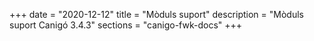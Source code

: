 +++
date        = "2020-12-12"
title       = "Mòduls suport"
description = "Mòduls suport Canigó 3.4.3"
sections    = "canigo-fwk-docs"
+++